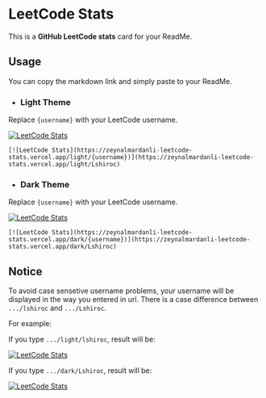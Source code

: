# LeetCode Stats

This is a **GitHub LeetCode stats** card for your ReadMe.

## Usage
You can copy the markdown link and simply paste to your ReadMe.

* ### Light Theme

Replace `{username}` with your LeetCode username.

[![LeetCode Stats](https://zeynalmardanli-leetcode-stats.vercel.app/light/Lshiroc)](https://zeynalmardanli-leetcode-stats.vercel.app/light/Lshiroc)
```
[![LeetCode Stats](https://zeynalmardanli-leetcode-stats.vercel.app/light/{username})](https://zeynalmardanli-leetcode-stats.vercel.app/light/Lshiroc)
```

* ### Dark Theme
Replace `{username}` with your LeetCode username.

[![LeetCode Stats](https://zeynalmardanli-leetcode-stats.vercel.app/dark/Lshiroc)](https://zeynalmardanli-leetcode-stats.vercel.app/dark/Lshiroc)
```
[![LeetCode Stats](https://zeynalmardanli-leetcode-stats.vercel.app/dark/{username})](https://zeynalmardanli-leetcode-stats.vercel.app/dark/Lshiroc)
```

## Notice
To avoid case sensetive username problems, your username will be displayed in the way you entered in url. There is a case difference between `.../lshiroc` and `.../Lshiroc`.

For example:

If you type `.../light/lshiroc`, result will be:

[![LeetCode Stats](https://zeynalmardanli-leetcode-stats.vercel.app/light/lshiroc)](https://zeynalmardanli-leetcode-stats.vercel.app/light/lshiroc)

If you type `.../dark/Lshiroc`, result will be:

[![LeetCode Stats](https://zeynalmardanli-leetcode-stats.vercel.app/dark/Lshiroc)](https://zeynalmardanli-leetcode-stats.vercel.app/dark/Lshiroc)
